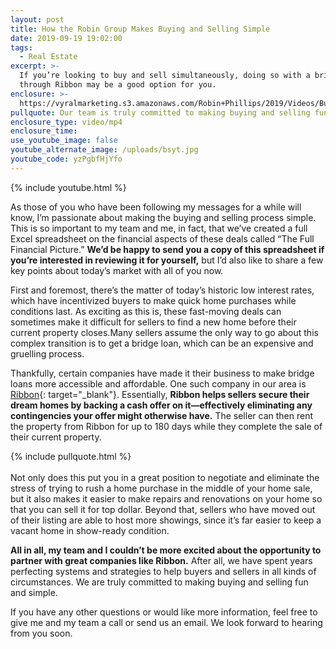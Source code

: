 ```yaml
---
layout: post
title: How the Robin Group Makes Buying and Selling Simple
date: 2019-09-19 19:02:00
tags:
  - Real Estate
excerpt: >-
  If you’re looking to buy and sell simultaneously, doing so with a bridge loan
  through Ribbon may be a good option for you.
enclosure: >-
  https://vyralmarketing.s3.amazonaws.com/Robin+Phillips/2019/Videos/Buying+and+Selling+Made+Simple.mp4
pullquote: Our team is truly committed to making buying and selling fun and simple.
enclosure_type: video/mp4
enclosure_time:
use_youtube_image: false
youtube_alternate_image: /uploads/bsyt.jpg
youtube_code: yzPgbfHjYfo
---
```


{% include youtube.html %}

As those of you who have been following my messages for a while will know, I’m passionate about making the buying and selling process simple. This is so important to my team and me, in fact, that we’ve created a full Excel spreadsheet on the financial aspects of these deals called “The Full Financial Picture.” **We’d be happy to send you a copy of this spreadsheet if you’re interested in reviewing it for yourself,** but I’d also like to share a few key points about today’s market with all of you now.

First and foremost, there’s the matter of today’s historic low interest rates, which have incentivized buyers to make quick home purchases while conditions last. As exciting as this is, these fast-moving deals can sometimes make it difficult for sellers to find a new home before their current property closes.Many sellers assume the only way to go about this complex transition is to get a bridge loan, which can be an expensive and gruelling process.&nbsp;

Thankfully, certain companies have made it their business to make bridge loans more accessible and affordable. One such company in our area is [Ribbon](https://www.ribbonhome.com/){: target="_blank"}. Essentially, **Ribbon helps sellers secure their dream homes by backing a cash offer on it—effectively eliminating any contingencies your offer might otherwise have.** The seller can then rent the property from Ribbon for up to 180 days while they complete the sale of their current property.&nbsp;

{% include pullquote.html %}<br><br>Not only does this put you in a great position to negotiate and eliminate the stress of trying to rush a home purchase in the middle of your home sale, but it also makes it easier to make repairs and renovations on your home so that you can sell it for top dollar. Beyond that, sellers who have moved out of their listing are able to host more showings, since it’s far easier to keep a vacant home in show-ready condition.&nbsp;

**All in all, my team and I couldn’t be more excited about the opportunity to partner with great companies like Ribbon.** After all, we have spent years perfecting systems and strategies to help buyers and sellers in all kinds of circumstances. We are truly committed to making buying and selling fun and simple.&nbsp;

If you have any other questions or would like more information, feel free to give me and my team a call or send us an email. We look forward to hearing from you soon.<br>&nbsp;

&nbsp;